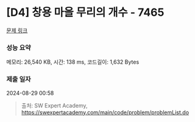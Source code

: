 # [D4] 창용 마을 무리의 개수 - 7465 

[문제 링크](https://swexpertacademy.com/main/code/problem/problemDetail.do?contestProbId=AWngfZVa9XwDFAQU) 

### 성능 요약

메모리: 26,540 KB, 시간: 138 ms, 코드길이: 1,632 Bytes

### 제출 일자

2024-08-29 00:58



> 출처: SW Expert Academy, https://swexpertacademy.com/main/code/problem/problemList.do